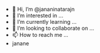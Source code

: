 - 👋 Hi, I’m @jananinatarajn
- 👀 I’m interested in ...
- 🌱 I’m currently learning ...
- 💞️ I’m looking to collaborate on ...
- 📫 How to reach me ...
- janane
<!---
jananinatarajn/jananinatarajn is a ✨ special ✨ repository because its `README.md` (this file) appears on your GitHub profile.
You can click the Preview link to take a look at your changes.
--->
